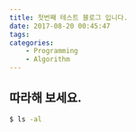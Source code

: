 ```yaml
---
title: 첫번째 테스트 블로그 입니다.
date: 2017-08-20 00:45:47
tags:
categories:
    - Programming
    - Algorithm
---
```


## 따라해 보세요.
``` bash
$ ls -al
```
